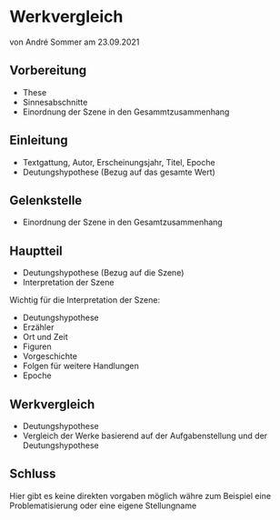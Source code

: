 # Werkvergleich
von André Sommer am 23.09.2021

## Vorbereitung
- These
- Sinnesabschnitte
- Einordnung der Szene in den Gesammtzusammenhang

## Einleitung
- Textgattung, Autor, Erscheinungsjahr, Titel, Epoche
- Deutungshypothese (Bezug auf das gesamte Wert)

## Gelenkstelle
- Einordnung der Szene in den  Gesamtzusammenhang  

## Hauptteil
- Deutungshypothese (Bezug auf die Szene) 
- Interpretation der Szene  

Wichtig für die Interpretation der Szene:
- Deutungshypothese
- Erzähler
- Ort und Zeit
- Figuren
- Vorgeschichte
- Folgen für weitere Handlungen
- Epoche

## Werkvergleich
- Deutungshypothese 
- Vergleich der Werke basierend auf der Aufgabenstellung und der Deutungshypothese  

## Schluss
Hier gibt es keine direkten vorgaben möglich währe zum Beispiel eine Problematisierung oder eine eigene Stellungname
